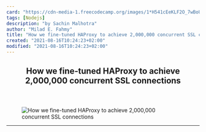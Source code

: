 ```yaml
---
card: "https://cdn-media-1.freecodecamp.org/images/1*H541cEeKLF2O_7wBoUOlPw.png"
tags: [Nodejs]
description: "by Sachin Malhotra"
author: "Milad E. Fahmy"
title: "How we fine-tuned HAProxy to achieve 2,000,000 concurrent SSL connections"
created: "2021-08-16T10:24:23+02:00"
modified: "2021-08-16T10:24:23+02:00"
---
```

<div class="site-wrapper">
<main id="site-main" class="site-main outer">
<div class="inner">
<article class="post-full post tag-nodejs tag-javascript tag-devops tag-web-development tag-programming ">
<header class="post-full-header">
<h1 class="post-full-title">How we fine-tuned HAProxy to achieve 2,000,000 concurrent SSL connections</h1>
</header>
<figure class="post-full-image">
<picture>
<source media="(max-width: 700px)" sizes="1px" srcset="data:image/gif;base64,R0lGODlhAQABAIAAAAAAAP///yH5BAEAAAAALAAAAAABAAEAAAIBRAA7 1w">
<source media="(min-width: 701px)" sizes="(max-width: 800px) 400px,
(max-width: 1170px) 700px,
1400px" srcset="https://cdn-media-1.freecodecamp.org/images/1*H541cEeKLF2O_7wBoUOlPw.png 300w,
https://cdn-media-1.freecodecamp.org/images/1*H541cEeKLF2O_7wBoUOlPw.png 600w,
https://cdn-media-1.freecodecamp.org/images/1*H541cEeKLF2O_7wBoUOlPw.png 1000w,
https://cdn-media-1.freecodecamp.org/images/1*H541cEeKLF2O_7wBoUOlPw.png 2000w">
<img onerror="this.style.display='none'" src="https://cdn-media-1.freecodecamp.org/images/1*H541cEeKLF2O_7wBoUOlPw.png" alt="How we fine-tuned HAProxy to achieve 2,000,000 concurrent SSL connections">
</picture>
</figure>
<section class="post-full-content">
<div class="post-content medium-migrated-article">
</div>
<hr>
</section>
</article>
</div>
</main>
</div>
<!-- Google Tag Manager (noscript) -->
<!-- End Google Tag Manager (noscript) -->

